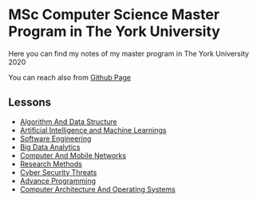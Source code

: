 # MSc Computer Science Master Program in The York University

Here you can find my notes of my master program in The York University 2020

You can reach also from [Github Page](https://tugcekonuklar.github.io/msc-computer-science-notes/)

## Lessons

* [Algorithm And Data Structure](/algorithm-and-data-structure/Home.md)
* [Artificial Intelligence and Machine Learnings](/artificial_intelligence_and_machine_learnings/Home.md)
* [Software Engineering](/software-engineering/Home.md)
* [Big Data Analytics](/big-data-analytics/Home.md)
* [Computer And Mobile Networks](/computer-and-mobile-networks/Home.md)
* [Research Methods](/research-methods/Home.md)
* [Cyber Security Threats](/cyber-security-threats/Home.md)
* [Advance Programming ](/advance-programming/Home.md)
* [Computer Architecture And Operating Systems](/computer-architecture-and-operating-systems/Home.md)

